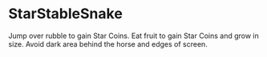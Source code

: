 # StarStableSnake

Jump over rubble to gain Star Coins.
Eat fruit to gain Star Coins and grow in size.
Avoid dark area behind the horse and edges of screen.